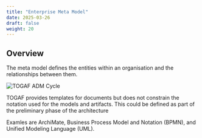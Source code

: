 ```yaml
---
title: "Enterprise Meta Model"
date: 2025-03-26
draft: false
weight: 20
---
```


## Overview

The meta model defines the entities within an organisation and the relationships between them.

![TOGAF ADM Cycle](/images/architecture/togaf/enterpriseMetaModel.png)

TOGAF provides templates for documents but does not constrain the notation used for the models and artifacts.
This could be defined as part of the preliminary phase of the architecture

Examles are ArchiMate, Business Process Model and Notation (BPMN), and Unified Modeling Language (UML).
